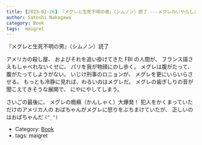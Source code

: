 ```yaml
---
title: [2023-02-26] 『メグレと生死不明の男』（シムノン）読了 ---メグレのいやらしさ全開！痛快つうかい `(^o^)`
author: Satoshi Nakagawa
category: Book
tags:  maigret
---
```


『メグレと生死不明の男』（シムノン）読了

 アメリカの殺し屋、
およびそれを追い掛けてきた FBI の人間が、
フランス語さえもしゃべれないくせに、
パリを我が物顔にのし歩く。
メグレは腹がたって、腹がたってしようがない。
いじけ刑事のロニョンが、
メグレを更にいらいらさせる。
もっとも冷静に見れば、わるいのはメグレだ。
メグレの歯ぎしりの音が聞こえてきそうな展開で、
にやにやしてしまう。

 さいごの最後に、
メグレの癇癪（かんしゃく）大爆発！
犯人をかくまっていただけのアメリカ人の
おばちゃんがメグレに怒りをぶちまけていたが、
正しいのはおばちゃんだ `(^_^)`

- Category: [Book](https://merapano.github.io/categories.html#Book)
- tags:  maigret

